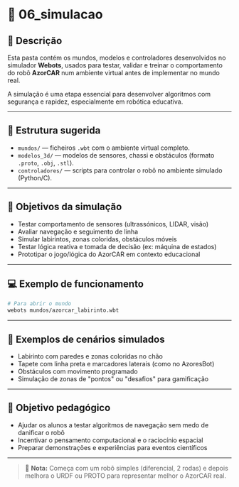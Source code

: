 
# 📁 06_simulacao

## 📌 Descrição
Esta pasta contém os mundos, modelos e controladores desenvolvidos no simulador **Webots**, usados para testar, validar e treinar o comportamento do robô **AzorCAR** num ambiente virtual antes de implementar no mundo real.

A simulação é uma etapa essencial para desenvolver algoritmos com segurança e rapidez, especialmente em robótica educativa.

---

## 📂 Estrutura sugerida

- `mundos/` — ficheiros `.wbt` com o ambiente virtual completo.
- `modelos_3d/` — modelos de sensores, chassi e obstáculos (formato `.proto`, `.obj`, `.stl`).
- `controladores/` — scripts para controlar o robô no ambiente simulado (Python/C).

---

## 🧪 Objetivos da simulação

- Testar comportamento de sensores (ultrassónicos, LIDAR, visão)
- Avaliar navegação e seguimento de linha
- Simular labirintos, zonas coloridas, obstáculos móveis
- Testar lógica reativa e tomada de decisão (ex: máquina de estados)
- Prototipar o jogo/lógica do AzorCAR em contexto educacional

---

## 💻 Exemplo de funcionamento

```bash
# Para abrir o mundo
webots mundos/azorcar_labirinto.wbt
```

---

## 🔧 Exemplos de cenários simulados

- Labirinto com paredes e zonas coloridas no chão
- Tapete com linha preta e marcadores laterais (como no AzoresBot)
- Obstáculos com movimento programado
- Simulação de zonas de "pontos" ou "desafios" para gamificação

---

## 🎯 Objetivo pedagógico

- Ajudar os alunos a testar algoritmos de navegação sem medo de danificar o robô
- Incentivar o pensamento computacional e o raciocínio espacial
- Preparar demonstrações e experiências para eventos científicos

---

> 🧠 **Nota:** Começa com um robô simples (diferencial, 2 rodas) e depois melhora o URDF ou PROTO para representar melhor o AzorCAR real.
